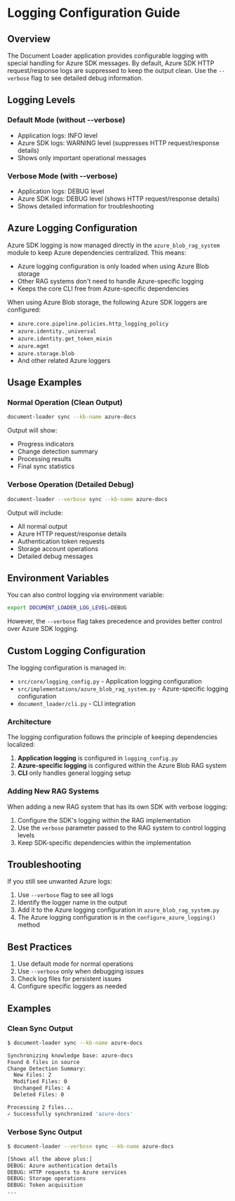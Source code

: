 # Logging Configuration Guide

## Overview

The Document Loader application provides configurable logging with special handling for Azure SDK messages. By default, Azure SDK HTTP request/response logs are suppressed to keep the output clean. Use the `--verbose` flag to see detailed debug information.

## Logging Levels

### Default Mode (without --verbose)
- Application logs: INFO level
- Azure SDK logs: WARNING level (suppresses HTTP request/response details)
- Shows only important operational messages

### Verbose Mode (with --verbose)
- Application logs: DEBUG level
- Azure SDK logs: DEBUG level (shows HTTP request/response details)
- Shows detailed information for troubleshooting

## Azure Logging Configuration

Azure SDK logging is now managed directly in the `azure_blob_rag_system` module to keep Azure dependencies centralized. This means:
- Azure logging configuration is only loaded when using Azure Blob storage
- Other RAG systems don't need to handle Azure-specific logging
- Keeps the core CLI free from Azure-specific dependencies

When using Azure Blob storage, the following Azure SDK loggers are configured:
- `azure.core.pipeline.policies.http_logging_policy`
- `azure.identity._universal`
- `azure.identity.get_token_mixin`
- `azure.mgmt`
- `azure.storage.blob`
- And other related Azure loggers

## Usage Examples

### Normal Operation (Clean Output)
```bash
document-loader sync --kb-name azure-docs
```

Output will show:
- Progress indicators
- Change detection summary
- Processing results
- Final sync statistics

### Verbose Operation (Detailed Debug)
```bash
document-loader --verbose sync --kb-name azure-docs
```

Output will include:
- All normal output
- Azure HTTP request/response details
- Authentication token requests
- Storage account operations
- Detailed debug messages

## Environment Variables

You can also control logging via environment variable:
```bash
export DOCUMENT_LOADER_LOG_LEVEL=DEBUG
```

However, the `--verbose` flag takes precedence and provides better control over Azure SDK logging.

## Custom Logging Configuration

The logging configuration is managed in:
- `src/core/logging_config.py` - Application logging configuration
- `src/implementations/azure_blob_rag_system.py` - Azure-specific logging configuration
- `document_loader/cli.py` - CLI integration

### Architecture

The logging configuration follows the principle of keeping dependencies localized:
1. **Application logging** is configured in `logging_config.py`
2. **Azure-specific logging** is configured within the Azure Blob RAG system
3. **CLI** only handles general logging setup

### Adding New RAG Systems

When adding a new RAG system that has its own SDK with verbose logging:
1. Configure the SDK's logging within the RAG implementation
2. Use the `verbose` parameter passed to the RAG system to control logging levels
3. Keep SDK-specific dependencies within the implementation

## Troubleshooting

If you still see unwanted Azure logs:
1. Use `--verbose` flag to see all logs
2. Identify the logger name in the output
3. Add it to the Azure logging configuration in `azure_blob_rag_system.py`
4. The Azure logging configuration is in the `configure_azure_logging()` method

## Best Practices

1. Use default mode for normal operations
2. Use `--verbose` only when debugging issues
3. Check log files for persistent issues
4. Configure specific loggers as needed

## Examples

### Clean Sync Output
```bash
$ document-loader sync --kb-name azure-docs

Synchronizing knowledge base: azure-docs
Found 6 files in source
Change Detection Summary:
  New Files: 2
  Modified Files: 0
  Unchanged Files: 4
  Deleted Files: 0

Processing 2 files...
✓ Successfully synchronized 'azure-docs'
```

### Verbose Sync Output
```bash
$ document-loader --verbose sync --kb-name azure-docs

[Shows all the above plus:]
DEBUG: Azure authentication details
DEBUG: HTTP requests to Azure services
DEBUG: Storage operations
DEBUG: Token acquisition
...
```